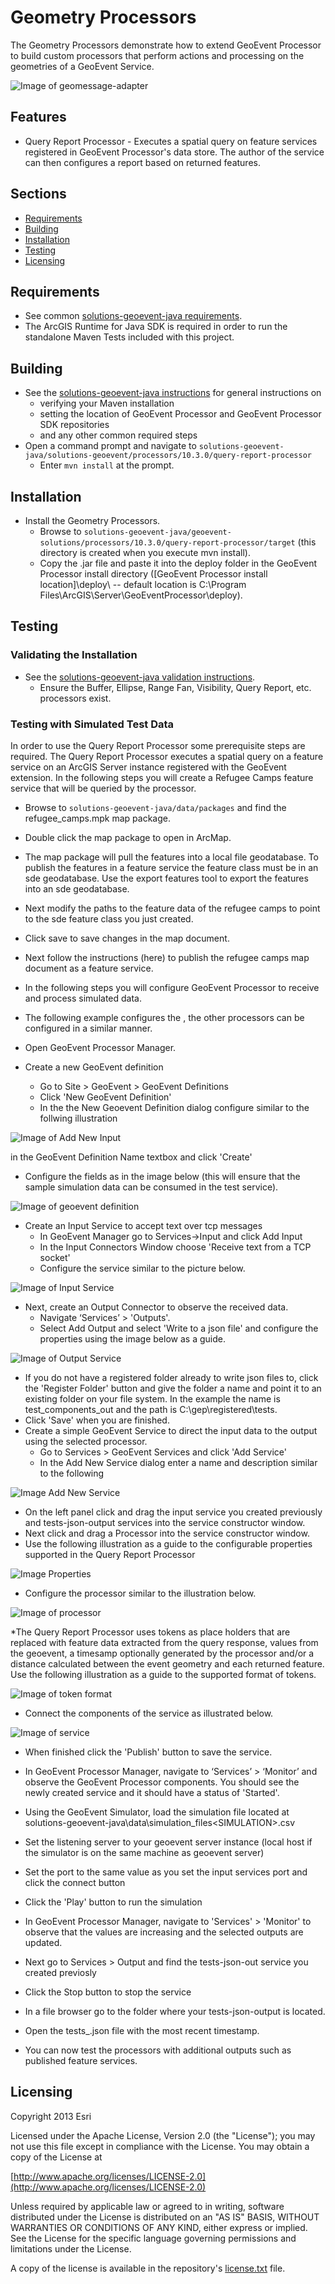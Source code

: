 # Geometry Processors

The Geometry Processors demonstrate how to extend GeoEvent Processor to build custom processors that perform actions and processing on the geometries of a GeoEvent Service.  

![Image of geomessage-adapter](Buffer.PNG)

## Features 

* Query Report Processor - Executes a spatial query on feature services registered in GeoEvent Processor's data store.  The author of the service can then configures a report based on returned features.

## Sections

* [Requirements](#requirements)
* [Building](#building)
* [Installation](#installation)
* [Testing](#testing)
* [Licensing](#licensing)

## Requirements

* See common [solutions-geoevent-java requirements](../../../README.md#requirements).
* The ArcGIS Runtime for Java SDK is required in order to run the standalone Maven Tests included with this project.

## Building 

* See the [solutions-geoevent-java instructions](../../../README.md#instructions) for general instructions on 
    * verifying your Maven installation
    * setting the location of GeoEvent Processor and GeoEvent Processor SDK repositories
    * and any other common required steps
* Open a command prompt and navigate to `solutions-geoevent-java/solutions-geoevent/processors/10.3.0/query-report-processor`
    * Enter `mvn install` at the prompt.

## Installation

* Install the Geometry Processors.
    * Browse to `solutions-geoevent-java/geoevent-solutions/processors/10.3.0/query-report-processor/target` (this directory is created when you execute mvn install).
    * Copy the .jar file and paste it into the deploy folder in the GeoEvent Processor install directory ([GeoEvent Processor install location]\deploy\ -- default location is C:\Program Files\ArcGIS\Server\GeoEventProcessor\deploy).

## Testing

### Validating the Installation
 
* See the [solutions-geoevent-java validation instructions](../../../../README.md#validating-install).
    * Ensure the Buffer, Ellipse, Range Fan, Visibility, Query Report, etc. processors exist.

### Testing with Simulated Test Data
In order to use the Query Report Processor some prerequisite steps are required.  The Query Report Processor executes a spatial query on a feature service on an ArcGIS Server instance registered with the GeoEvent extension.  In the following steps you will create a Refugee Camps feature service that will be queried by the processor.
* Browse to `solutions-geoevent-java/data/packages` and find the refugee_camps.mpk map package.
* Double click the map package to open in ArcMap.
* The map package will pull the features into a local file geodatabase.  To publish the features in a feature service the feature class must be in an sde geodatabase.  Use the export features tool to export the features into an sde geodatabase.
* Next modify the paths to the feature data of the refugee camps to point to the sde feature class you just created.
* Click save to save changes in the map document.
* Next follow the instructions (here) to publish the refugee camps map document as a feature service.

* In the following steps you will configure GeoEvent Processor to receive and process simulated data.
* The following example configures the <PROCESSORNAME>, the other processors can be configured in a similar manner.

* Open GeoEvent Processor Manager.
* Create a new GeoEvent definition 
   * Go to Site > GeoEvent > GeoEvent Definitions
   * Click 'New GeoEvent Definition'
   * In the the New Geoevent Definition dialog configure similar to the follwing illustration

![Image of Add New Input](doc/add-new-def.png)

in the GeoEvent Definition Name textbox and click 'Create'
   * Configure the fields as in the image below (this will ensure that the sample simulation data can be consumed in the test service).
   
![Image of geoevent definition](doc/geoeventdefinition.png)

* Create an Input Service to accept text over tcp messages
   * In GeoEvent Manager go to Services->Input and click Add Input
   * In the Input Connectors Window choose 'Receive text from a TCP socket'
   * Configure the service similar to the picture below.

![Image of Input Service](doc/input-service.png)

* Next, create an Output Connector to observe the received data.
    * Navigate ‘Services’ > 'Outputs'.
    * Select Add Output and select 'Write to a json file' and configure the properties using the image below as a guide.
    
![Image of Output Service](doc/tests-json-output.png)

   * If you do not have a registered folder already to write json files to, click the 'Register Folder' button and give the folder a name and point it to an existing folder on your file system. In the example the name is test_components_out and the path is C:\gep\registered\tests.  
   * Click 'Save' when you are finished.
* Create a simple GeoEvent Service to direct the input data to the output using the selected processor.
   * Go to Services > GeoEvent Services and click 'Add Service'
   * In the Add New Service dialog enter a name and description similar to the following

![Image Add New Service](doc/add-geoevent-service.png)

   * On the left panel click and drag the input service you created previously and tests-json-output services into the service constructor window.
   * Next click and drag a Processor into the service constructor window.
   * Use the following illustration as a guide to the configurable properties supported in the Query Report Processor

![Image Properties](doc/properties.png)

   * Configure the processor similar to the illustration below.
   
![Image of processor](doc/configure.png)
   
   *The Query Report Processor uses tokens as place holders that are replaced with feature data extracted from the query response, values from the geoevent, a timesamp optionally generated by the processor and/or a distance calculated between the event geometry and each returned feature. Use the following illustration as a guide to the supported format of tokens.


![Image of token format](doc/token-format.png)


   * Connect the components of the service as illustrated below.

![Image of service](doc/test-service.png)

* When finished click the 'Publish' button to save the service.



* In GeoEvent Processor Manager, navigate to ‘Services’ > ‘Monitor’ and observe the GeoEvent Processor components. You should see the newly created service and it should have a status of 'Started'.

* Using the GeoEvent Simulator, load the simulation file located at  solutions-geoevent-java\data\simulation_files\<SIMULATION>.csv
* Set the listening server to your geoevent server instance (local host if the simulator is on the same machine as geoevent server)
* Set the port to the same value as you set the input services port and click the connect button
* Click the 'Play' button to run the simulation
* In GeoEvent Processor Manager, navigate to 'Services' > 'Monitor' to observe that the values are increasing and the selected outputs are updated. 
* Next go to Services > Output and find the tests-json-out service you created previosly
* Click the Stop button to stop the service
* In a file browser go to the folder where your tests-json-output is located.
* Open the tests_<timestamp>.json file with the most recent timestamp.
* You can now test the processors with additional outputs such as published feature services.


## Licensing

Copyright 2013 Esri

Licensed under the Apache License, Version 2.0 (the "License");
you may not use this file except in compliance with the License.
You may obtain a copy of the License at

   [http://www.apache.org/licenses/LICENSE-2.0](http://www.apache.org/licenses/LICENSE-2.0)

Unless required by applicable law or agreed to in writing, software
distributed under the License is distributed on an "AS IS" BASIS,
WITHOUT WARRANTIES OR CONDITIONS OF ANY KIND, either express or implied.
See the License for the specific language governing permissions and
limitations under the License.

A copy of the license is available in the repository's
[license.txt](../../../license.txt) file.
